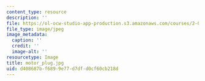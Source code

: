 ```yaml
---
content_type: resource
description: ''
file: https://ol-ocw-studio-app-production.s3.amazonaws.com/courses/2-007-design-and-manufacturing-i-spring-2009/d408687bf6899e77d7dfd0cf60cb218d_motor_plug.jpg
file_type: image/jpeg
image_metadata:
  caption: ''
  credit: ''
  image-alt: ''
resourcetype: Image
title: motor_plug.jpg
uid: d408687b-f689-9e77-d7df-d0cf60cb218d
---
```

